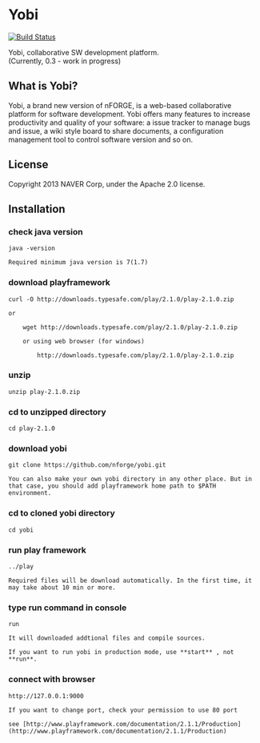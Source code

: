 Yobi
=======
[![Build Status](https://travis-ci.org/nforge/yobi.png?branch=master)](https://travis-ci.org/nforge/yobi)


Yobi, collaborative SW development platform.<br/>(Currently, 0.3 - work in progress)


What is Yobi?
---

Yobi, a brand new version of nFORGE, is a web-based collaborative platform for software development.
Yobi offers many features to increase productivity and quality of your software: a issue tracker to manage bugs and issue, a wiki style board to share documents, a configuration management tool to control software version and so on.

License
--
Copyright 2013 NAVER Corp, under the Apache 2.0 license.

## Installation

### check java version

    java -version

    Required minimum java version is 7(1.7)

### download playframework

    curl -O http://downloads.typesafe.com/play/2.1.0/play-2.1.0.zip

    or

        wget http://downloads.typesafe.com/play/2.1.0/play-2.1.0.zip

        or using web browser (for windows)

            http://downloads.typesafe.com/play/2.1.0/play-2.1.0.zip

### unzip

    unzip play-2.1.0.zip

### cd to unzipped directory

    cd play-2.1.0

### download yobi

    git clone https://github.com/nforge/yobi.git

    You can also make your own yobi directory in any other place. But in that case, you should add playframework home path to $PATH environment.


### cd to cloned yobi directory

    cd yobi


### run play framework

    ../play

    Required files will be download automatically. In the first time, it may take about 10 min or more.


### type run command in console

    run

    It will downloaded addtional files and compile sources.

    If you want to run yobi in production mode, use **start** , not **run**.

### connect with browser

    http://127.0.0.1:9000

    If you want to change port, check your permission to use 80 port

    see [http://www.playframework.com/documentation/2.1.1/Production](http://www.playframework.com/documentation/2.1.1/Production)

